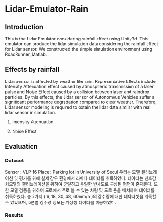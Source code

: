 # Lidar-Emulator-Rain
## Introduction
This is the Lidar Emulator considering rainfall effect using Unity3d. This emulator can produce the lidar simulation data considering the rainfall effect for Lidar sensor. We constructed the simple simulation environment using RoadRunner, Matlab. 

## Effects by rainfall 
Lidar sensor is affected by weather like rain. Representative Effects include Intensity Attenuation effect caused by atmospheric transmission of a laser pulse and Noise Effect caused by a collision between laser and raindrop particles. By this effects, the Lidar sensor of Autonomous Vehicles suffer a significant performance degradation compared to clear weather. Therefore, Lidar sensor modeling is required to obtain the lidar data similar with real lidar sensor in simulation.

1) Intensity Attenuation 
    
2) Noise Effect 

## Evaluation
### Dataset 
Sensor : VLP-16
Place : Parking lot in University of Seoul
우리는 모델 캘리브레이션 및 평가를 위해 실제 강우 환경에서 라이다 데이터를 취득하였다. 데이터는 신호감쇠모델의 캘리브레이션을 위하여 균일하고 동일한 반사도로 구성된 평면이 존재한다. 또한 모델 검증을 위하여 도로에서 주로 볼 수 있는 차량 및 도로 콘을 배치하여 데이터를 취득하였다. 총 5가지 ( 6, 18, 30, 48, 60mm/h )의 강수량에 대한 데이터셋을 취득할 수 있었으며, 5분별 강수량 정보는 기상청 데이터를 이용하였다.


### Results

